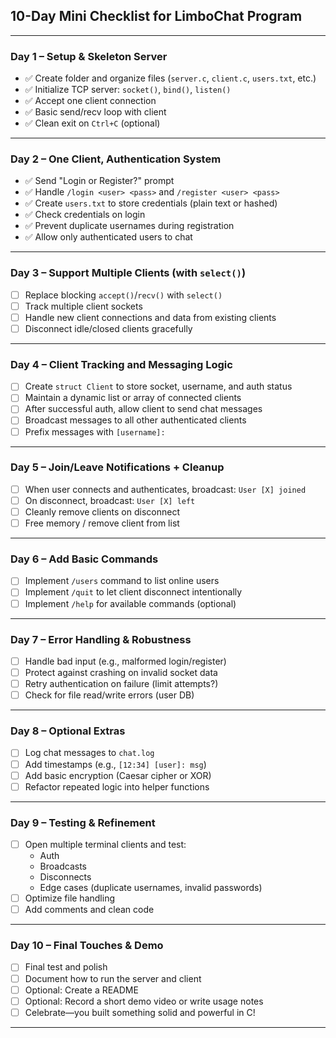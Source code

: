## **10-Day Mini Checklist for LimboChat Program**

---

### **Day 1 – Setup & Skeleton Server**
- ✅ Create folder and organize files (`server.c`, `client.c`, `users.txt`, etc.)
- ✅ Initialize TCP server: `socket()`, `bind()`, `listen()`
- ✅ Accept one client connection
- ✅ Basic send/recv loop with client
- ✅ Clean exit on `Ctrl+C` (optional)

---

### **Day 2 – One Client, Authentication System**
- ✅ Send "Login or Register?" prompt
- ✅ Handle `/login <user> <pass>` and `/register <user> <pass>`
- ✅ Create `users.txt` to store credentials (plain text or hashed)
- ✅ Check credentials on login
- ✅ Prevent duplicate usernames during registration
- ✅ Allow only authenticated users to chat

---

### **Day 3 – Support Multiple Clients (with `select()`)**
- [ ] Replace blocking `accept()`/`recv()` with `select()`
- [ ] Track multiple client sockets
- [ ] Handle new client connections and data from existing clients
- [ ] Disconnect idle/closed clients gracefully

---

### **Day 4 – Client Tracking and Messaging Logic**
- [ ] Create `struct Client` to store socket, username, and auth status
- [ ] Maintain a dynamic list or array of connected clients
- [ ] After successful auth, allow client to send chat messages
- [ ] Broadcast messages to all other authenticated clients
- [ ] Prefix messages with `[username]:`

---

### **Day 5 – Join/Leave Notifications + Cleanup**
- [ ] When user connects and authenticates, broadcast: `User [X] joined`
- [ ] On disconnect, broadcast: `User [X] left`
- [ ] Cleanly remove clients on disconnect
- [ ] Free memory / remove client from list

---

### **Day 6 – Add Basic Commands**
- [ ] Implement `/users` command to list online users
- [ ] Implement `/quit` to let client disconnect intentionally
- [ ] Implement `/help` for available commands (optional)

---

### **Day 7 – Error Handling & Robustness**
- [ ] Handle bad input (e.g., malformed login/register)
- [ ] Protect against crashing on invalid socket data
- [ ] Retry authentication on failure (limit attempts?)
- [ ] Check for file read/write errors (user DB)

---

### **Day 8 – Optional Extras**
- [ ] Log chat messages to `chat.log`
- [ ] Add timestamps (e.g., `[12:34] [user]: msg`)
- [ ] Add basic encryption (Caesar cipher or XOR)
- [ ] Refactor repeated logic into helper functions

---

### **Day 9 – Testing & Refinement**
- [ ] Open multiple terminal clients and test:
  - Auth
  - Broadcasts
  - Disconnects
  - Edge cases (duplicate usernames, invalid passwords)
- [ ] Optimize file handling
- [ ] Add comments and clean code

---

### **Day 10 – Final Touches & Demo**
- [ ] Final test and polish
- [ ] Document how to run the server and client
- [ ] Optional: Create a README
- [ ] Optional: Record a short demo video or write usage notes
- [ ] Celebrate—you built something solid and powerful in C!

---
